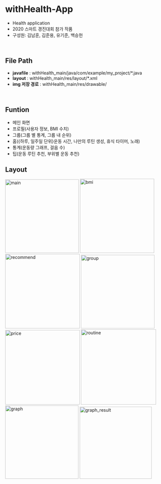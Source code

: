 # withHealth-App
- Health application
- 2020 스마트 경진대회 참가 작품
- 구성원: 김남훈, 김준용, 유기준, 백승헌

<br>

## File Path

- <b>javafile</b> : withHealth_main/java/com/example/my_project/*.java
- <b>layout</b> : withHealth_main/res/layout/*.xml
- <b>img 저장 경로</b> : withHealth_main/res/drawable/

<br>

## Funtion

- 메인 화면
- 프로필(사용자 정보, BMI 수치)
- 그룹(그룹 별 통계, 그룹 내 순위)
- 홈({하루, 일주일 단위}운동 시간, 나만의 루틴 생성, 휴식 타이머, 노래)
- 통계(운동량 그래프, 걸음 수)
- 팁(운동 루틴 추천, 부위별 운동 추천)


## Layout

<img width="236" alt="main" src="https://github.com/wragon/withHealth/assets/62223905/fcd31671-9bc7-43ad-80c4-2bef13656d4f">
<img width="238" alt="bmi" src="https://github.com/wragon/withHealth/assets/62223905/5de82f7d-702a-4a2d-85b2-c674fc62ca19">
<img width="239" alt="recommend" src="https://github.com/wragon/withHealth/assets/62223905/9d86078b-66a8-470e-90b4-850588588419">
<img width="236" alt="group" src="https://github.com/wragon/withHealth/assets/62223905/c9e84091-d9b4-401f-a32f-5b8ca3e7c7be">
<img width="239" alt="price" src="https://github.com/wragon/withHealth/assets/62223905/3f005304-041f-42a2-9259-10d74d7e7028">
<img width="241" alt="routine" src="https://github.com/wragon/withHealth/assets/62223905/803e4072-da58-4b1e-91bb-f46f5e412aa9">
<img width="235" alt="graph" src="https://github.com/wragon/withHealth/assets/62223905/083a1bb2-64d1-484d-874d-77091460d50e">
<img width="231" alt="graph_result" src="https://github.com/wragon/withHealth/assets/62223905/cd7510fa-cf95-49eb-970f-1c3ce9203886">

